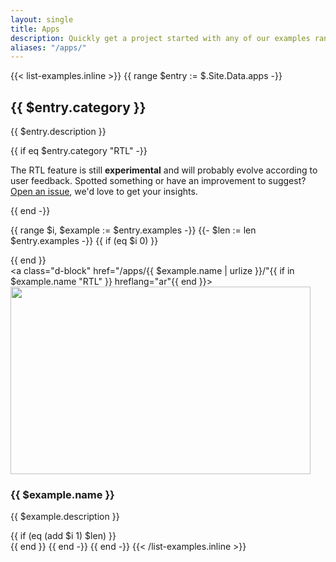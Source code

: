 ```yaml
---
layout: single
title: Apps
description: Quickly get a project started with any of our examples ranging from using parts of the framework to custom components and layouts.
aliases: "/apps/"
---
```


{{< list-examples.inline >}}
{{ range $entry := $.Site.Data.apps -}}
  <h2 id="{{ $entry.category | urlize }}">{{ $entry.category }}</h2>
  <p>{{ $entry.description }}</p>
  {{ if eq $entry.category "RTL" -}}
    <div class="qal-callout qal-callout-warning">
      <p>The RTL feature is still <strong>experimental</strong> and will probably evolve according to user feedback. Spotted something or have an improvement to suggest? <a href="{{ $.Site.Params.repo }}/issues/new">Open an issue</a>, we'd love to get your insights.</p>
    </div>
  {{ end -}}

  {{ range $i, $example := $entry.examples -}}
    {{- $len := len $entry.examples -}}
    {{ if (eq $i 0) }}<div class="row">{{ end }}
      <div class="col-sm-6 col-md-4 col-xl-3 mb-3">
        <a class="d-block" href="/apps/{{ $example.name | urlize }}/"{{ if in $example.name "RTL" }} hreflang="ar"{{ end }}>
          <img class="img-thumbnail mb-3" srcset="/img/apps/{{ $example.name | urlize }}.png,
                                                  /img/apps/{{ $example.name | urlize }}@2x.png 2x"
                                          src="/img/apps/{{ $example.name | urlize }}.png"
                                          alt=""
                                          width="480" height="300"
                                          loading="lazy">
          <h3 class="h5 mb-1">{{ $example.name }}</h3>
        </a>
        <p class="text-muted">{{ $example.description }}</p>
      </div>
    {{ if (eq (add $i 1) $len) }}</div>{{ end }}
  {{ end -}}
{{ end -}}
{{< /list-examples.inline >}}
